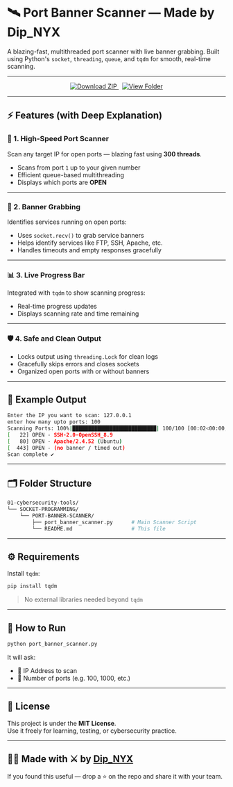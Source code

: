 # 🛰️ Port Banner Scanner — Made by Dip_NYX

A blazing-fast, multithreaded port scanner with live banner grabbing. Built using Python's `socket`, `threading`, `queue`, and `tqdm` for smooth, real-time scanning.

---

<p align="center">
  <a href="https://github.com/dipanshunyx/Python-Projects/archive/refs/heads/main.zip">
    <img src="https://img.shields.io/badge/⬇️-Download ZIP-green?style=for-the-badge" alt="Download ZIP">
  </a>
  &nbsp;
  <a href="https://github.com/dipanshunyx/Python-Projects/tree/main/01-cybersecurity-tools/SOCKET-PROGRAMMING/PORT-BANNER-SCANNER">
    <img src="https://img.shields.io/badge/View%20Project%20Folder-📁-blue?style=for-the-badge" alt="View Folder">
  </a>
</p>

---

## ⚡ Features (with Deep Explanation)

### 🔎 1. High-Speed Port Scanner

Scan any target IP for open ports — blazing fast using **300 threads**.

* Scans from port `1` up to your given number  
* Efficient queue-based multithreading  
* Displays which ports are **OPEN**

---

### 🎯 2. Banner Grabbing

Identifies services running on open ports:

* Uses `socket.recv()` to grab service banners  
* Helps identify services like FTP, SSH, Apache, etc.  
* Handles timeouts and empty responses gracefully

---

### 📊 3. Live Progress Bar

Integrated with `tqdm` to show scanning progress:

* Real-time progress updates  
* Displays scanning rate and time remaining

---

### 🛡️ 4. Safe and Clean Output

* Locks output using `threading.Lock` for clean logs  
* Gracefully skips errors and closes sockets  
* Organized open ports with or without banners

---

## 🧠 Example Output

```bash
Enter the IP you want to scan: 127.0.0.1
enter how many upto ports: 100
Scanning Ports: 100%|███████████████████████████| 100/100 [00:02<00:00, 51.20port/s]
[   22] OPEN - SSH-2.0-OpenSSH_8.9
[   80] OPEN - Apache/2.4.52 (Ubuntu)
[  443] OPEN - (no banner / timed out)
Scan complete ✔️
```

---

## 🗂 Folder Structure

```bash
01-cybersecurity-tools/
└── SOCKET-PROGRAMMING/
    └── PORT-BANNER-SCANNER/
        ├── port_banner_scanner.py      # Main Scanner Script
        └── README.md                   # This file
```

---

## ⚙️ Requirements

Install `tqdm`:

```bash
pip install tqdm
```

> No external libraries needed beyond `tqdm`

---

## 🏁 How to Run

```bash
python port_banner_scanner.py
```

It will ask:

- 🔹 IP Address to scan  
- 🔹 Number of ports (e.g. 100, 1000, etc.)

---

## 📄 License

This project is under the **MIT License**.  
Use it freely for learning, testing, or cybersecurity practice.

---

## 👨‍💻 Made with ⚔️ by [Dip_NYX](https://github.com/dipanshunyx)

If you found this useful — drop a ⭐ on the repo and share it with your team.
